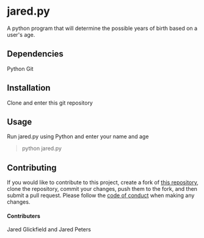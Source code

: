 # jared.py
A python program that will determine the possible years of birth based on a user's age.

## Dependencies
Python
Git

## Installation
Clone and enter this git repository

## Usage
Run jared.py using Python and enter your name and age
> python jared.py

## Contributing
If you would like to contribute to this project, create a fork of [this repository](https://github.com/JaredBen28/Team-Jared), clone the repository, commit your changes, push them to the fork, and then submit a pull request. Please follow the [code of conduct](https://github.com/JaredBen28/Team-Jared/blob/master/CODE_OF_CONDUCT.md) when making any changes.

#### Contributers
Jared Glickfield and Jared Peters
